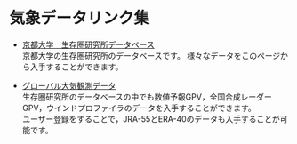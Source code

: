 # 気象データリンク集
- [京都大学　生存圏研究所データベース](http://database.rish.kyoto-u.ac.jp/)  
京都大学の生存圏研究所のデータベースです。
様々なデータをこのページから入手することができます。

- [グローバル大気観測データ](http://database.rish.kyoto-u.ac.jp/arch/glob-atmos/)  
生存圏研究所のデータベースの中でも数値予報GPV，全国合成レーダーGPV，ウインドプロファイラのデータを入手することができます。  
ユーザー登録をすることで，JRA-55とERA-40のデータも入手することが可能です。
<!--stackedit_data:
eyJoaXN0b3J5IjpbLTE1NDAyNDAwMjUsLTgyMzU3NDg3MywtMT
EwMzk0NjY4OV19
-->
